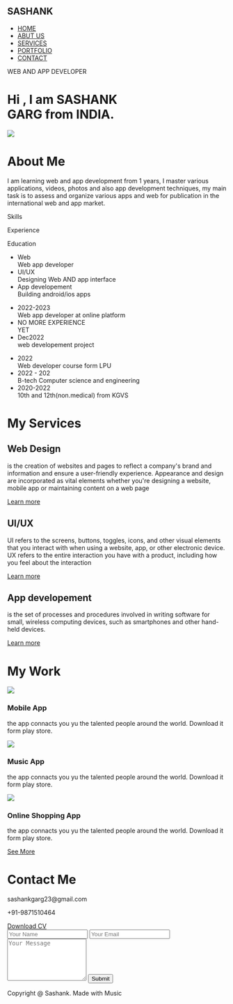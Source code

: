 <!DOCTYPE html>
<html lang="en">
<head>
    <meta charset="UTF-8">
    <meta http-equiv="X-UA-Compatible" content="IE=edge">
    <meta name="viewport" content="width=device-width, initial-scale=1.0">
    <title>Document</title>
    <link rel="stylesheet" href="index.css">
    <script src="https://kit.fontawesome.com/e72052e40d.js" crossorigin="anonymous"></script>
</head>
 
<body>
<div id="header">
    <div class="container">
        <nav>
            <h1 class="logo"><span>S</span>ASHANK</h1>
            <ul id="sidemenu">
                <li><a href="#header">HOME</a></li>
                <li><a href="#about">ABUT US</a></li>
                <li><a href="#services">SERVICES</a></li>
                <li><a href="#portfolio">PORTFOLIO</a></li>
                <li><a href="#contact">CONTACT</a></li>
                <i class="fa-solid fa-circle-xmark" onclick="closemenu()"></i>
            </ul>
            <i class="fa-solid fa-bars" onclick="openmenu()"></i>
        </nav>
        <div class="header-text">
            <p>WEB AND APP DEVELOPER</p>
            <h1>Hi , I am <span>SASHANK</span> <br/>GARG from INDIA.</h1> 
        </div>
    </div>
</div>
<!-----------------about-------------------->
<div id="about">
    <div class="container">
        <div class="row">
            <div class="about-col-1"><img src="sodapdf-converted (2).png">
            </div>
            <div class="about-col-2">
                <h1 class="sub-title">About Me</h1>
                <p>I am learning web and app development from 1 years,
                     I master various applications, videos, photos and also app 
                     development techniques, my main task is to assess and organize various
                      apps and web for publication in the international web and app market.
                </p>
                <div class="tab-titles">
                    <p class="tab-links active-link" onclick="opentab('skills')">Skills</p>
                    <p class="tab-links" onclick="opentab('experience')">Experience</p>
                    <p class="tab-links" onclick="opentab('education')">Education</p>
                </div>
                <div class="tab-contants active-tab" id="skills">
                    <ul>
                        <li><span>Web</span><br/>Web app developer</li>
                        <li><span>UI/UX</span><br/>Designing Web AND app interface</li>
                        <li><span>App developement</span><br/>Building android/ios apps</li>
                    </ul>
                </div>
                <div class="tab-contants" id="experience">
                    <ul>
                        <li><span>2022-2023</span><br/>Web app developer at online platform</li>
                        <li><span>NO MORE EXPERIENCE</span><br/>YET</li>
                        <li><span>Dec2022</span><br/>web developement project</li>
                    </ul>
                </div>
                <div class="tab-contants" id="education">
                    <ul>
                        <li><span>2022</span><br/>Web developer course form LPU</li>
                        <li><span>2022 - 202 </span><br/> B-tech Computer science and engineering</li>
                        <li><span>2020-2022</span><br/>10th and 12th(non.medical) from KGVS</li>
                    </ul>
                </div>
            </div>
        </div>
    </div>
</div>
<!-----------------sevices-------------------->
<div id="services">
    <div class="container">
        <h1 class="sub-title">My Services</h1>
        <div class="services-list">
            <div>
                <i class="fa-solid fa-code"></i>
                <h2>Web Design</h2>
                <p> is the creation of websites and pages to reflect a company's brand
                    and information and ensure a user-friendly experience. Appearance and design
                    are incorporated as vital elements whether you're designing a website, 
                    mobile app or maintaining content on a web page
                </p>
                <a href="#">Learn more</a>
            </div>
            <div>
                <i class="fa-solid fa-crop"></i>
                <h2>UI/UX</h2>
                <p> UI refers to the screens, buttons, toggles, icons, and other visual elements that you interact
                    with when using a website, app, or other electronic device. UX refers to the entire interaction 
                    you have with a product, including how you feel about the interaction
                </p>
                <a href="#">Learn more</a>
            </div>
            <div>
                <i class="fa-brands fa-app-store"></i>
                <h2>App developement</h2>
                <p> is the set of processes and procedures involved in writing software for small,
                    wireless computing devices, such as smartphones and other hand-held devices.
                </p>
                <a href="#">Learn more</a>
            </div>
        </div>
    </div>
</div>
<!---------------------PORTFOLIO----------------->
<div id="portfolio">
    <div class="container">
        <h1 class="sub-title">My Work</h1>
        <div class="work-list">
            <div class="work">
                <img src="sara-kurfess-6lcT2kRPvnI-unsplash.jpg">
                <div class="layer">
                    <h3>Mobile App</h3>
                    <p>the app connacts you yu the talented people around the world.
                        Download it form play store.</p>
                        <a href="#"><i class="fa-solid fa-arrow-up-right-from-square"></i></a>
                </div>
            </div>
            <div class="work">
                <img src="christian-lue-ExYywhe26vE-unsplash.jpg">
                <div class="layer">
                    <h3>Music App</h3>
                    <p>the app connacts you yu the talented people around the world.
                        Download it form play store.</p>
                        <a href="#"><i class="fa-solid fa-arrow-up-right-from-square"></i></a>
                </div>
            </div>
            <div class="work">
                <img src="cardmapr-nl-hTUZW7E7krg-unsplash.jpg">
                <div class="layer">
                    <h3>Online Shopping App</h3>
                    <p>the app connacts you yu the talented people around the world.
                        Download it form play store.</p>
                        <a href="#"><i class="fa-solid fa-arrow-up-right-from-square"></i></a>
                </div>
            </div>
        </div>
        <a href="#" class="btn">See More</a>
    </div>
</div>
<!----------contact--------------------->
<div id="contact">
    <div class="container">
        <div class="row">
            <div class="contact-left">
                <h1 class="sub-title">Contact Me</h1>
                <p><i class="fa-solid fa-paper-plane"></i>sashankgarg23@gmail.com</p>
                <p><i class="fa-solid fa-phone"></i>+91-9871510464</p>
                <div class="social-icons">
                <a href="https://www.facebook.com/profile.php?id=100027698713354"><i class="fa-brands fa-facebook"></i></a>
                <a href="https://www.quora.com/profile/Sashank-Garg-1"><i class="fa-brands fa-quora"></i></a>
                <a href="https://www.hackerrank.com/sashankgarg23"><i class="fa-brands fa-hackerrank"></i></a>
                <a href="https://github.com/sashank23"><i class="fa-brands fa-github"></i></a>
                </div>
                <a href="cvvvvvvv.png" download class="btn btn2">Download CV</a>
            </div>
            <div class="contact-right">
                <form name="submit-to-google-sheet">
                    <input type="text" name="Name" placeholder="Your Name" required>
                    <input type="email" name="Email" placeholder="Your Email" required>
                    <textarea name="Message" rows="6" placeholder="Your Message"></textarea>
                    <button type="submit" class="btn btn2">Submit</button>
                </form>
                <span id="msg"></span>
            </div>
        </div>
    </div>
    <div class="copyright">Copyright @ Sashank. Made with <i class="fa-solid fa-music"></i> Music</div>
</div>
<script>
    var tablinks = document.getElementsByClassName("tab-links");
    var tabcontants = document.getElementsByClassName("tab-contants");

    function opentab(tabname){
        for (tablink of tablinks){
            tablink.classList.remove("active-link");
        }
        for (tabcontant of tabcontants){
            tabcontant.classList.remove("active-tab");
        }
        event.currentTarget.classList.add("active-link");
        document.getElementById(tabname).classList.add("active-tab");
    }
</script>
<script>

    var sidemnu = document.getElementById("sidemenu");

    function openmenu(){
        sidemnu.style.right = "0"
    }
    function closemenu(){
        sidemnu.style.right = "-200px"
    }
</script>
<script>
    const scriptURL = 'https://script.google.com/macros/s/AKfycbzvdGtLJws5ZcX0zac88Q9ku2qKlBIA2jb6wC6guRoYviwIVC1DeXr5PQYt0_snFvyl/exec'
    const form = document.forms['submit-to-google-sheet']
    const msg = document.getElementById("msg")
  
    form.addEventListener('submit', e => {
      e.preventDefault()
      fetch(scriptURL, { method: 'POST', body: new FormData(form)})
        .then(response => {
            msg.innerHTML = "Message sent successfully"
            setTimeout(function(){
                msg.innerHTML = ""
            },5000)
            form.reset()
        })
        .catch(error => console.error('Error!', error.message))
    })
  </script>
</body>
</html>
